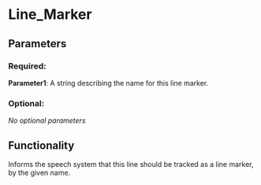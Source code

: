 # Line_Marker

## Parameters

### Required:

**Parameter1**: A string describing the name for this line marker.

### Optional:

*No optional parameters*

## Functionality

Informs the speech system that this line should be tracked as a line marker, by the given name.